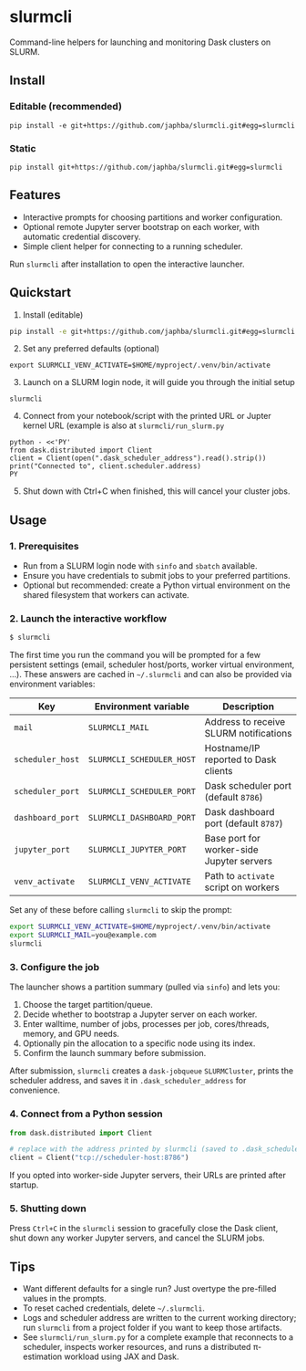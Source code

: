 # slurmcli

Command-line helpers for launching and monitoring Dask clusters on SLURM.

## Install 

### Editable (recommended)
```pip install -e git+https://github.com/japhba/slurmcli.git#egg=slurmcli```

### Static
```pip install git+https://github.com/japhba/slurmcli.git#egg=slurmcli```

## Features

- Interactive prompts for choosing partitions and worker configuration.
- Optional remote Jupyter server bootstrap on each worker, with automatic
  credential discovery.
- Simple client helper for connecting to a running scheduler.

Run `slurmcli` after installation to open the interactive launcher.

## Quickstart

1. Install (editable)
```bash
pip install -e git+https://github.com/japhba/slurmcli.git#egg=slurmcli
```
2. Set any preferred defaults (optional)
```
export SLURMCLI_VENV_ACTIVATE=$HOME/myproject/.venv/bin/activate
```

3. Launch on a SLURM login node, it will guide you through the initial setup
```
slurmcli
```

4. Connect from your notebook/script with the printed URL or Jupter kernel URL
(example is also at ```slurmcli/run_slurm.py```
```
python - <<'PY'
from dask.distributed import Client
client = Client(open(".dask_scheduler_address").read().strip())
print("Connected to", client.scheduler.address)
PY
```
5. Shut down with Ctrl+C when finished, this will cancel your cluster jobs.


## Usage

### 1. Prerequisites

- Run from a SLURM login node with `sinfo` and `sbatch` available.
- Ensure you have credentials to submit jobs to your preferred partitions.
- Optional but recommended: create a Python virtual environment on the shared filesystem that workers can activate.

### 2. Launch the interactive workflow

```bash
$ slurmcli
```

The first time you run the command you will be prompted for a few persistent settings (email, scheduler host/ports, worker virtual environment, …). These answers are cached in `~/.slurmcli` and can also be provided via environment variables:

| Key              | Environment variable           | Description                              |
| ---------------- | ------------------------------ | ---------------------------------------- |
| `mail`           | `SLURMCLI_MAIL`                | Address to receive SLURM notifications   |
| `scheduler_host` | `SLURMCLI_SCHEDULER_HOST`      | Hostname/IP reported to Dask clients     |
| `scheduler_port` | `SLURMCLI_SCHEDULER_PORT`      | Dask scheduler port (default `8786`)     |
| `dashboard_port` | `SLURMCLI_DASHBOARD_PORT`      | Dask dashboard port (default `8787`)     |
| `jupyter_port`   | `SLURMCLI_JUPYTER_PORT`        | Base port for worker-side Jupyter servers|
| `venv_activate`  | `SLURMCLI_VENV_ACTIVATE`       | Path to `activate` script on workers     |

Set any of these before calling `slurmcli` to skip the prompt:

```bash
export SLURMCLI_VENV_ACTIVATE=$HOME/myproject/.venv/bin/activate
export SLURMCLI_MAIL=you@example.com
slurmcli
```

### 3. Configure the job

The launcher shows a partition summary (pulled via `sinfo`) and lets you:

1. Choose the target partition/queue.
2. Decide whether to bootstrap a Jupyter server on each worker.
3. Enter walltime, number of jobs, processes per job, cores/threads, memory, and GPU needs.
4. Optionally pin the allocation to a specific node using its index.
5. Confirm the launch summary before submission.

After submission, `slurmcli` creates a `dask-jobqueue` `SLURMCluster`, prints the scheduler address, and saves it in `.dask_scheduler_address` for convenience.

### 4. Connect from a Python session

```python
from dask.distributed import Client

# replace with the address printed by slurmcli (saved to .dask_scheduler_address)
client = Client("tcp://scheduler-host:8786")
```

If you opted into worker-side Jupyter servers, their URLs are printed after startup.

### 5. Shutting down

Press `Ctrl+C` in the `slurmcli` session to gracefully close the Dask client, shut down any worker Jupyter servers, and cancel the SLURM jobs.

## Tips

- Want different defaults for a single run? Just overtype the pre-filled values in the prompts.
- To reset cached credentials, delete `~/.slurmcli`.
- Logs and scheduler address are written to the current working directory; run `slurmcli` from a project folder if you want to keep those artifacts.
- See `slurmcli/run_slurm.py` for a complete example that reconnects to a scheduler, inspects worker resources, and runs a distributed π-estimation workload using JAX and Dask.

